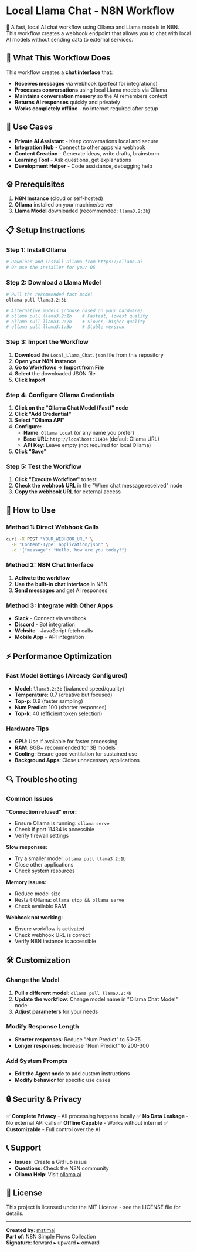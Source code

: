 # Local Llama Chat - N8N Workflow

🤖 A fast, local AI chat workflow using Ollama and Llama models in N8N. This workflow creates a webhook endpoint that allows you to chat with local AI models without sending data to external services.

## 🚀 What This Workflow Does

This workflow creates a **chat interface** that:
- **Receives messages** via webhook (perfect for integrations)
- **Processes conversations** using local Llama models via Ollama
- **Maintains conversation memory** so the AI remembers context
- **Returns AI responses** quickly and privately
- **Works completely offline** - no internet required after setup

## 🎯 Use Cases

- **Private AI Assistant** - Keep conversations local and secure
- **Integration Hub** - Connect to other apps via webhook
- **Content Creation** - Generate ideas, write drafts, brainstorm
- **Learning Tool** - Ask questions, get explanations
- **Development Helper** - Code assistance, debugging help

## ⚙️ Prerequisites

1. **N8N Instance** (cloud or self-hosted)
2. **Ollama** installed on your machine/server
3. **Llama Model** downloaded (recommended: `llama3.2:3b`)

## 📋 Setup Instructions

### Step 1: Install Ollama
```bash
# Download and install Ollama from https://ollama.ai
# Or use the installer for your OS
```

### Step 2: Download a Llama Model
```bash
# Pull the recommended fast model
ollama pull llama3.2:3b

# Alternative models (choose based on your hardware):
# ollama pull llama3.2:1b    # Fastest, lowest quality
# ollama pull llama3.2:7b    # Slower, higher quality
# ollama pull llama3.1:3b    # Stable version
```

### Step 3: Import the Workflow
1. **Download** the `Local_Llama_Chat.json` file from this repository
2. **Open your N8N instance**
3. **Go to Workflows** → **Import from File**
4. **Select** the downloaded JSON file
5. **Click Import**

### Step 4: Configure Ollama Credentials
1. **Click on the "Ollama Chat Model (Fast)" node**
2. **Click "Add Credential"**
3. **Select "Ollama API"**
4. **Configure:**
   - **Name**: `Ollama Local` (or any name you prefer)
   - **Base URL**: `http://localhost:11434` (default Ollama URL)
   - **API Key**: Leave empty (not required for local Ollama)
5. **Click "Save"**

### Step 5: Test the Workflow
1. **Click "Execute Workflow"** to test
2. **Check the webhook URL** in the "When chat message received" node
3. **Copy the webhook URL** for external access

## 🔧 How to Use

### Method 1: Direct Webhook Calls
```bash
curl -X POST "YOUR_WEBHOOK_URL" \
  -H "Content-Type: application/json" \
  -d '{"message": "Hello, how are you today?"}'
```

### Method 2: N8N Chat Interface
1. **Activate the workflow**
2. **Use the built-in chat interface** in N8N
3. **Send messages** and get AI responses

### Method 3: Integrate with Other Apps
- **Slack** - Connect via webhook
- **Discord** - Bot integration
- **Website** - JavaScript fetch calls
- **Mobile App** - API integration

## ⚡ Performance Optimization

### Fast Model Settings (Already Configured)
- **Model**: `llama3.2:3b` (balanced speed/quality)
- **Temperature**: 0.7 (creative but focused)
- **Top-p**: 0.9 (faster sampling)
- **Num Predict**: 100 (shorter responses)
- **Top-k**: 40 (efficient token selection)

### Hardware Tips
- **GPU**: Use if available for faster processing
- **RAM**: 8GB+ recommended for 3B models
- **Cooling**: Ensure good ventilation for sustained use
- **Background Apps**: Close unnecessary applications

## 🔍 Troubleshooting

### Common Issues

**"Connection refused" error:**
- Ensure Ollama is running: `ollama serve`
- Check if port 11434 is accessible
- Verify firewall settings

**Slow responses:**
- Try a smaller model: `ollama pull llama3.2:1b`
- Close other applications
- Check system resources

**Memory issues:**
- Reduce model size
- Restart Ollama: `ollama stop && ollama serve`
- Check available RAM

**Webhook not working:**
- Ensure workflow is activated
- Check webhook URL is correct
- Verify N8N instance is accessible

## 🛠️ Customization

### Change the Model
1. **Pull a different model**: `ollama pull llama3.2:7b`
2. **Update the workflow**: Change model name in "Ollama Chat Model" node
3. **Adjust parameters** for your needs

### Modify Response Length
- **Shorter responses**: Reduce "Num Predict" to 50-75
- **Longer responses**: Increase "Num Predict" to 200-300

### Add System Prompts
- **Edit the Agent node** to add custom instructions
- **Modify behavior** for specific use cases

## 🔒 Security & Privacy

✅ **Complete Privacy** - All processing happens locally
✅ **No Data Leakage** - No external API calls
✅ **Offline Capable** - Works without internet
✅ **Customizable** - Full control over the AI

## 📞 Support

- **Issues**: Create a GitHub issue
- **Questions**: Check the N8N community
- **Ollama Help**: Visit [ollama.ai](https://ollama.ai)

## 📄 License

This project is licensed under the MIT License - see the LICENSE file for details.

---

**Created by**: [mstimaj](https://github.com/mstimaj)  
**Part of**: N8N Simple Flows Collection  
**Signature**: forward ▸ upward ▸ onward 